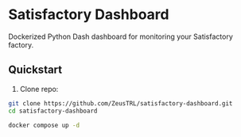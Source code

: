 # Satisfactory Dashboard

Dockerized Python Dash dashboard for monitoring your Satisfactory factory.

## Quickstart

1. Clone repo:

```bash
git clone https://github.com/ZeusTRL/satisfactory-dashboard.git
cd satisfactory-dashboard

docker compose up -d
